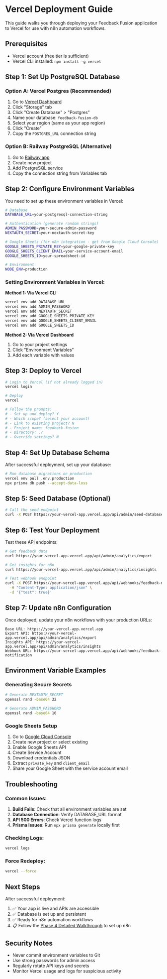 # Vercel Deployment Guide

This guide walks you through deploying your Feedback Fusion application to Vercel for use with n8n automation workflows.

## Prerequisites

- Vercel account (free tier is sufficient)
- Vercel CLI installed: `npm install -g vercel`

## Step 1: Set Up PostgreSQL Database

### Option A: Vercel Postgres (Recommended)
1. Go to [Vercel Dashboard](https://vercel.com/dashboard)
2. Click "Storage" tab
3. Click "Create Database" > "Postgres"
4. Name your database: `feedback-fusion-db`
5. Select your region (same as your app region)
6. Click "Create"
7. Copy the `POSTGRES_URL` connection string

### Option B: Railway PostgreSQL (Alternative)
1. Go to [Railway.app](https://railway.app/)
2. Create new project
3. Add PostgreSQL service
4. Copy the connection string from Variables tab

## Step 2: Configure Environment Variables

You need to set up these environment variables in Vercel:

```bash
# Database
DATABASE_URL=your-postgresql-connection-string

# Authentication (generate random strings)
ADMIN_PASSWORD=your-secure-admin-password
NEXTAUTH_SECRET=your-nextauth-secret-key

# Google Sheets (for n8n integration - get from Google Cloud Console)
GOOGLE_SHEETS_PRIVATE_KEY=your-google-private-key
GOOGLE_SHEETS_CLIENT_EMAIL=your-service-account-email
GOOGLE_SHEETS_ID=your-spreadsheet-id

# Environment
NODE_ENV=production
```

### Setting Environment Variables in Vercel:

**Method 1: Via Vercel CLI**
```bash
vercel env add DATABASE_URL
vercel env add ADMIN_PASSWORD  
vercel env add NEXTAUTH_SECRET
vercel env add GOOGLE_SHEETS_PRIVATE_KEY
vercel env add GOOGLE_SHEETS_CLIENT_EMAIL
vercel env add GOOGLE_SHEETS_ID
```

**Method 2: Via Vercel Dashboard**
1. Go to your project settings
2. Click "Environment Variables"
3. Add each variable with values

## Step 3: Deploy to Vercel

```bash
# Login to Vercel (if not already logged in)
vercel login

# Deploy
vercel

# Follow the prompts:
# - Set up and deploy? Y
# - Which scope? (select your account)
# - Link to existing project? N
# - Project name: feedback-fusion
# - Directory: ./
# - Override settings? N
```

## Step 4: Set Up Database Schema

After successful deployment, set up your database:

```bash
# Run database migrations on production
vercel env pull .env.production
npx prisma db push --accept-data-loss
```

## Step 5: Seed Database (Optional)

```bash
# Call the seed endpoint
curl -X POST https://your-vercel-app.vercel.app/api/admin/seed-database
```

## Step 6: Test Your Deployment

Test these API endpoints:

```bash
# Get feedback data
curl https://your-vercel-app.vercel.app/api/admin/analytics/export

# Get insights for n8n
curl https://your-vercel-app.vercel.app/api/admin/analytics/insights

# Test webhook endpoint
curl -X POST https://your-vercel-app.vercel.app/api/webhooks/feedback-notification \
  -H "Content-Type: application/json" \
  -d '{"test": true}'
```

## Step 7: Update n8n Configuration

Once deployed, update your n8n workflows with your production URLs:

```
Base URL: https://your-vercel-app.vercel.app
Export API: https://your-vercel-app.vercel.app/api/admin/analytics/export
Insights API: https://your-vercel-app.vercel.app/api/admin/analytics/insights
Webhook URL: https://your-vercel-app.vercel.app/api/webhooks/feedback-notification
```

## Environment Variable Examples

### Generating Secure Secrets

```bash
# Generate NEXTAUTH_SECRET
openssl rand -base64 32

# Generate ADMIN_PASSWORD
openssl rand -base64 16
```

### Google Sheets Setup

1. Go to [Google Cloud Console](https://console.cloud.google.com/)
2. Create new project or select existing
3. Enable Google Sheets API
4. Create Service Account
5. Download credentials JSON
6. Extract `private_key` and `client_email`
7. Share your Google Sheet with the service account email

## Troubleshooting

### Common Issues:

1. **Build Fails**: Check that all environment variables are set
2. **Database Connection**: Verify DATABASE_URL format
3. **API 500 Errors**: Check Vercel function logs
4. **Prisma Issues**: Run `npx prisma generate` locally first

### Checking Logs:
```bash
vercel logs
```

### Force Redeploy:
```bash
vercel --force
```

## Next Steps

After successful deployment:

1. ✅ Your app is live and APIs are accessible
2. ✅ Database is set up and persistent
3. ✅ Ready for n8n automation workflows
4. 📋 Follow the [Phase 4 Detailed Walkthrough](./phase-4-detailed-walkthrough.md) to set up n8n

## Security Notes

- Never commit environment variables to Git
- Use strong passwords for admin access
- Regularly rotate API keys and secrets
- Monitor Vercel usage and logs for suspicious activity 